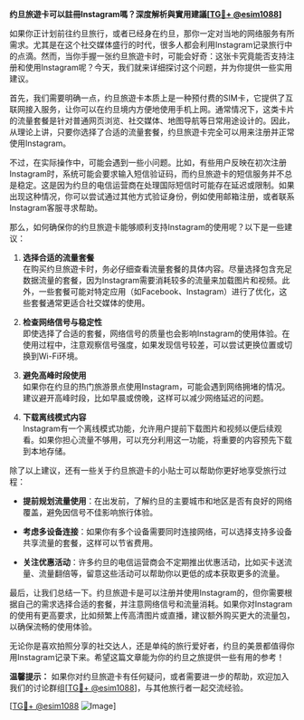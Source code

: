 **约旦旅遊卡可以註冊Instagram嗎？深度解析與實用建議[[TG💪+ @esim1088](https://t.me/s/esim1088)]**

如果你正计划前往约旦旅行，或者已经身在约旦，那你一定对当地的网络服务有所需求。尤其是在这个社交媒体盛行的时代，很多人都会利用Instagram记录旅行中的点滴。然而，当你手握一张约旦旅遊卡时，可能会好奇：这张卡究竟能否支持注册和使用Instagram呢？今天，我们就来详细探讨这个问题，并为你提供一些实用建议。

首先，我们需要明确一点，约旦旅遊卡本质上是一种预付费的SIM卡，它提供了互联网接入服务，让你可以在约旦境内方便地使用手机上网。通常情况下，这类卡片的流量套餐是针对普通网页浏览、社交媒体、地图导航等日常用途设计的。因此，从理论上讲，只要你选择了合适的流量套餐，约旦旅遊卡完全可以用来注册并正常使用Instagram。

不过，在实际操作中，可能会遇到一些小问题。比如，有些用户反映在初次注册Instagram时，系统可能会要求输入短信验证码，而约旦旅遊卡的短信服务并不总是稳定。这是因为约旦的电信运营商在处理国际短信时可能存在延迟或限制。如果出现这种情况，你可以尝试通过其他方式验证身份，例如使用邮箱注册，或者联系Instagram客服寻求帮助。

那么，如何确保你的约旦旅遊卡能够顺利支持Instagram的使用呢？以下是一些建议：

1. **选择合适的流量套餐**  
   在购买约旦旅遊卡时，务必仔细查看流量套餐的具体内容。尽量选择包含充足数据流量的套餐，因为Instagram需要消耗较多的流量来加载图片和视频。此外，一些套餐可能对特定应用（如Facebook、Instagram）进行了优化，这些套餐通常更适合社交媒体的使用。

2. **检查网络信号与稳定性**  
   即使选择了合适的套餐，网络信号的质量也会影响Instagram的使用体验。在使用过程中，注意观察信号强度，如果发现信号较差，可以尝试更换位置或切换到Wi-Fi环境。

3. **避免高峰时段使用**  
   如果你在约旦的热门旅游景点使用Instagram，可能会遇到网络拥堵的情况。建议避开高峰时段，比如早晨或傍晚，这样可以减少网络延迟的问题。

4. **下载离线模式内容**  
   Instagram有一个离线模式功能，允许用户提前下载图片和视频以便后续观看。如果你担心流量不够用，可以充分利用这一功能，将重要的内容预先下载到本地存储。

除了以上建议，还有一些关于约旦旅遊卡的小贴士可以帮助你更好地享受旅行过程：

- **提前规划流量使用**：在出发前，了解约旦的主要城市和地区是否有良好的网络覆盖，避免因信号不佳影响旅行体验。
  
- **考虑多设备连接**：如果你有多个设备需要同时连接网络，可以选择支持多设备共享流量的套餐，这样可以节省费用。

- **关注优惠活动**：许多约旦的电信运营商会不定期推出优惠活动，比如买卡送流量、流量翻倍等，留意这些活动可以帮助你以更低的成本获取更多的流量。

最后，让我们总结一下。约旦旅遊卡是可以注册并使用Instagram的，但你需要根据自己的需求选择合适的套餐，并注意网络信号和流量消耗。如果你对Instagram的使用有更高要求，比如频繁上传高清图片或直播，建议额外购买更大的流量包，以确保流畅的使用体验。

无论你是喜欢拍照分享的社交达人，还是单纯的旅行爱好者，约旦的美景都值得你用Instagram记录下来。希望这篇文章能为你的约旦之旅提供一些有用的参考！  

**温馨提示：** 如果你对约旦旅遊卡有任何疑问，或者需要进一步的帮助，欢迎加入我们的讨论群组[[TG💪+ @esim1088](https://t.me/s/esim1088)]，与其他旅行者一起交流经验。  

[[TG💪+ @esim1088](https://t.me/s/esim1088) ![Image](https://i.postimg.cc/4NQfJmqS/Snipaste-2025-05-13-00-14-12.png)]